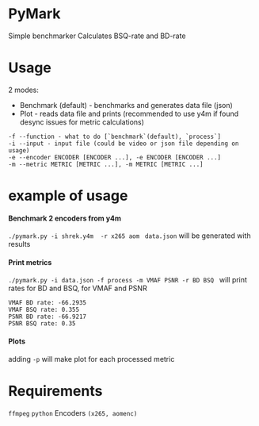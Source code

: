 # PyMark
Simple benchmarker
Calculates BSQ-rate and BD-rate 

# Usage
2 modes:
- Benchmark (default) - benchmarks and generates data file (json)
- Plot - reads data file and prints 
(recommended to use y4m if found desync issues for metric calculations)

```
-f --function - what to do [`benchmark`(default), `process`]
-i --input - input file (could be video or json file depending on usage)
-e --encoder ENCODER [ENCODER ...], -e ENCODER [ENCODER ...]
-m --metric METRIC [METRIC ...], -m METRIC [METRIC ...]
```

# example of usage

#### Benchmark 2 encoders from y4m

`./pymark.py -i shrek.y4m  -r x265 aom ` `data.json` will be generated with results

#### Print metrics
`./pymark.py -i data.json -f process -m VMAF PSNR -r BD BSQ ` will print rates for BD and BSQ, for VMAF and PSNR 
```
VMAF BD rate: -66.2935
VMAF BSQ rate: 0.355
PSNR BD rate: -66.9217
PSNR BSQ rate: 0.35
```

#### Plots
adding `-p` will make plot for each processed metric

# Requirements
`ffmpeg`
`python`
Encoders `(x265, aomenc)`